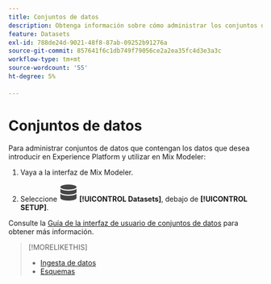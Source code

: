 ```yaml
---
title: Conjuntos de datos
description: Obtenga información sobre cómo administrar los conjuntos de datos necesarios para la ingesta de datos en Mix Modeler.
feature: Datasets
exl-id: 788de24d-9021-48f8-87ab-09252b91276a
source-git-commit: 857641f6c1db749f79056ce2a2ea35fc4d3e3a3c
workflow-type: tm+mt
source-wordcount: '55'
ht-degree: 5%

---
```


# Conjuntos de datos

Para administrar conjuntos de datos que contengan los datos que desea introducir en Experience Platform y utilizar en Mix Modeler:

1. Vaya a la interfaz de Mix Modeler.

1. Seleccione ![Datos](/help/assets/icons/Data.svg) **[!UICONTROL Datasets]**, debajo de **[!UICONTROL SETUP]**.

Consulte la [Guía de la interfaz de usuario de conjuntos de datos](https://experienceleague.adobe.com/docs/experience-platform/catalog/datasets/user-guide.html?lang=es) para obtener más información.

>[!MORELIKETHIS]
>
>* [Ingesta de datos](https://experienceleague.adobe.com/es/docs/experience-platform/ingestion/home)
>* [Esquemas](schemas.md)
